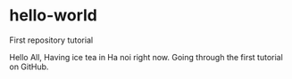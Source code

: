 # hello-world
First repository tutorial

Hello All,
Having ice tea in Ha noi right now.
Going through the first tutorial on GitHub.
